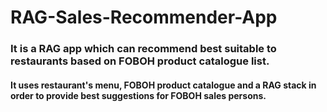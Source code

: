 # RAG-Sales-Recommender-App
### It is a RAG app which can recommend best suitable to restaurants based on FOBOH product catalogue list. 
#### It uses restaurant's menu, FOBOH product catalogue and a RAG stack in order to provide best suggestions for FOBOH sales persons.  
